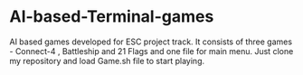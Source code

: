 # AI-based-Terminal-games
AI based games developed for ESC project track. 
It consists of three games - Connect-4 , Battleship and 21 Flags and one file for main menu. 
Just clone my repository and load Game.sh file to start  playing.
